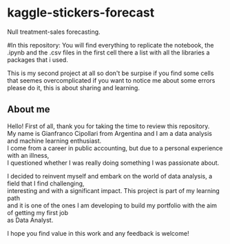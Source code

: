 # kaggle-stickers-forecast
Null treatment-sales forecasting. 

#In this repository:
    You will find everything to replicate the notebook, the .ipynb and the .csv files
    in the first cell there a list with all the libraries a packages that i used.
    
This is my second project at all so don't be surpise if you find some cells that seemes overcomplicated
if you want to notice me about some errors please do it, this is about sharing and learning.

## About me  

Hello! First of all, thank you for taking the time to review this repository.  
My name is Gianfranco Cipollari  from Argentina and I am a data analysis and machine learning enthusiast.  
I come from a career in public accounting, but due to a personal experience with an illness,  
I questioned whether I was really doing something I was passionate about.  

I decided to reinvent myself and embark on the world of data analysis, a field that I find challenging,  
interesting and with a significant impact. This project is part of my learning path  
and it is one of the ones I am developing to build my portfolio with the aim of getting my first job  
as Data Analyst.  

I hope you find value in this work and any feedback is welcome!
